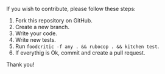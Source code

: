 If you wish to contribute, please follow these steps:

1. Fork this repository on GitHub.
2. Create a new branch.
3. Write your code.
4. Write new tests.
5. Run `foodcritic -f any . && rubocop . && kitchen test`.
6. If everythig is Ok, commit and create a pull request.

Thank you!
